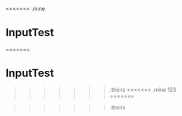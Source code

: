 <<<<<<< .mine
# InputTest
=======
# InputTest
>>>>>>> .theirs
<<<<<<< .mine
123
=======

>>>>>>> .theirs
